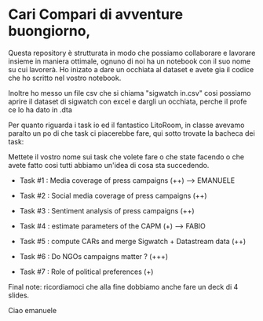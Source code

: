 # Cari Compari di avventure buongiorno,

Questa repository è strutturata in modo che possiamo collaborare e lavorare insieme in maniera ottimale, ognuno di noi ha un notebook con il suo nome su cui lavorerà. Ho inizato a dare un occhiata al dataset e avete gia il codice che ho scritto nel vostro notebook.

Inoltre ho messo un file csv che si chiama "sigwatch in.csv" cosi possiamo aprire il dataset di sigwatch con excel e dargli un occhiata, perche il profe ce lo ha dato in .dta

Per quanto riguarda i task io ed il fantastico LitoRoom, in classe avevamo paralto un po di che task ci piacerebbe fare, qui sotto trovate la bacheca dei task:

Mettete il vostro nome sui task che volete fare o che state facendo o che avete fatto cosi tutti abbiamo un'idea di cosa sta succedendo. 

- Task #1 : Media coverage of press campaigns (++) --> EMANUELE
- Task #2 : Social media coverage of press campaigns (++)
- Task #3 : Sentiment analysis of press campaigns (++)

- Task #4 : estimate parameters of the CAPM (+) --> FABIO
- Task #5 : compute CARs and merge Sigwatch + Datastream data (++)
- Task #6 : Do NGOs campaigns matter ? (+++)

- Task #7 : Role of political preferences (+)

Final note: ricordiamoci che alla fine dobbiamo anche fare un deck di 4 slides.

Ciao emanuele





